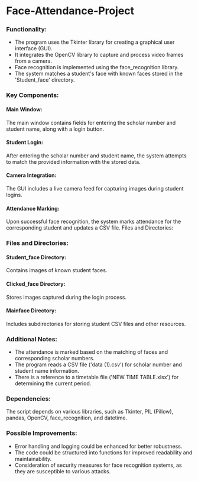 # Face-Attendance-Project
<h3>Functionality:</h3>


<ul>
  <li>The program uses the Tkinter library for creating a graphical user interface (GUI).</li>
  <li>It integrates the OpenCV library to capture and process video frames from a camera.</li>
  <li>Face recognition is implemented using the face_recognition library.</li>
  <li>The system matches a student's face with known faces stored in the 'Student_face' directory.</li>

</ul>

<h3>Key Components:</h3>

<h4>Main Window:</h4>
<p>The main window contains fields for entering the scholar number and student name, along with a login button.</p> 
<h4>Student Login:</h4>
<p>After entering the scholar number and student name, the system attempts to match the provided information with the stored data.</p>
<h4>Camera Integration:</h4>
<p>The GUI includes a live camera feed for capturing images during student logins.</p>
<h4>Attendance Marking:</h4>
<p>Upon successful face recognition, the system marks attendance for the corresponding student and updates a CSV file.
Files and Directories:</p>

<h3>Files and Directories:</h3>
<h4>Student_face Directory:</h4>
<p>Contains images of known student faces.</p>
<h4>Clicked_face Directory:</h4>
<p>Stores images captured during the login process.</p>
<h4>Mainface Directory:</h4>
<p>Includes subdirectories for storing student CSV files and other resources.</p>

<h3>Additional Notes:</h3>
<ul>
  <li>The attendance is marked based on the matching of faces and corresponding scholar numbers.</li>
  <li>The program reads a CSV file ('data (1).csv') for scholar number and student name information.</li>
  <li>There is a reference to a timetable file ('NEW TIME TABLE.xlsx') for determining the current period.</li>
</ul>



<h3>Dependencies:</h3>

<p>The script depends on various libraries, such as Tkinter, PIL (Pillow), pandas, OpenCV, face_recognition, and datetime.</p>
<h3>Possible Improvements:</h3>
<ul>
  <li>Error handling and logging could be enhanced for better robustness.</li>
  <li>The code could be structured into functions for improved readability and maintainability.</li>
  <li>Consideration of security measures for face recognition systems, as they are susceptible to various attacks.</li>
</ul>




